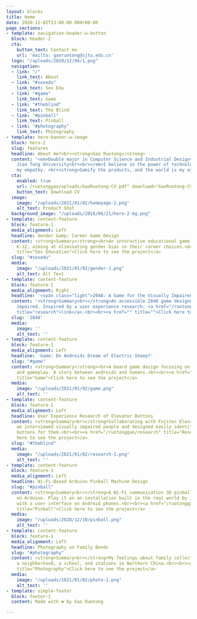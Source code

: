 ```yaml
---
layout: blocks
title: Home
date: 2020-12-02T23:00:00.000+00:00
page_sections:
- template: navigation-header-w-button
  block: header-2
  cta:
    button_text: Contact me
    url: 'mailto: gaoruotong@sjtu.edu.cn'
  logo: "/uploads/2020/12/04/1.png"
  navigation:
  - link: "/"
    link_text: About
  - link: "#sexedu"
    link_text: Sex Edu
  - link: "#game"
    link_text: Game
  - link: "#theblind"
    link_text: The Blind
  - link: "#pinball"
    link_text: Pinball
  - link: "#photography"
    link_text: Photography
- template: hero-banner-w-image
  block: hero-2
  slug: features
  headline: About me?<br><strong>Gao Ruotong</strong>
  content: "<em>Double major in Computer Science and Industrial Design<br>Shanghai
    Jiao Tong University<br><br></em>I believe in the power of technology. I cherish
    my empathy. <br><strong>Gamify the products, and the world is my oyster.</strong>"
  cta:
    enabled: true
    url: /ruotonggao/uploads/GaoRuotong-CV.pdf" download="GaoRuotong-CV.pdf
    button_text: Download CV
  image:
    image: "/uploads/2021/01/02/homepage-2.png"
    alt_text: Product Shot
  background_image: "/uploads/2018/06/21/hero-2-bg.png"
- template: content-feature
  block: feature-1
  media_alignment: Left
  headline: Gender &amp; Career Game Design
  content: <strong>Summary</strong><br>An interactive educational game designed for
    K-12, aiming at eliminating gender bias in their career choices.<br><br><a href="/ruotonggao/gender"
    title="Sex Education">Click here to see the project</a>
  slug: "#sexedu"
  media:
    image: "/uploads/2021/01/02/gender-1.png"
    alt_text: Alt Text
- template: content-feature
  block: feature-1
  media_alignment: Right
  headline: '<span class="light">2048: A Game for the Visually Impaired</span>'
  content: '<strong>Summary<br></strong>An accessible 2048 game designed for the visually
    impaired. Inspired by a user experience research: <a href="/ruotonggao/#theblind"
    title="research">link</a>.<br><br><a href="" title="">Click here to see the project</a>'
  slug: '2048'
  media:
    image: ''
    alt_text: ''
- template: content-feature
  block: feature-1
  media_alignment: Left
  headline: 'Game: Do Androids Dream of Electric Sheep?'
  slug: "#game"
  content: <strong>Summary</strong><br>A board game design focusing on concept design
    and gameplay. A story between androids and humans.<br><br><a href="https://ifatess.life/ruotonggao/game"
    title="Game">Click here to see the project</a>
  media:
    image: "/uploads/2021/01/02/game.png"
    alt_text: ''
- template: content-feature
  block: feature-1
  media_alignment: Left
  headline: User Experience Research of Elevator Buttons
  content: <strong>Summary<br></strong>Collaborating with Fujitec Elevator Company,
    we interviewed visually impaired people and designed easily identifiable elevator
    buttons for them.<br><br><a href="/ruotonggao/research" title="Research">Click
    here to see the project</a>
  slug: "#theblind"
  media:
    image: "/uploads/2021/01/02/research-1.png"
    alt_text: ''
- template: content-feature
  block: feature-1
  media_alignment: Left
  headline: Wi-Fi-Based Arduino Pinball Machine Design
  slug: "#pinball"
  content: <strong>Summary<br></strong>A Wi-Fi communication 3D pinball game based
    on Arduino. Play it on an installation built in the real world by interacting
    with a user interface on Android phones.<br><br><a href="/ruotonggao/pinball"
    title="Pinball">Click here to see the project</a>
  media:
    image: "/uploads/2020/12/10/pinball.png"
    alt_text: ''
- template: content-feature
  block: feature-1
  media_alignment: Left
  headline: Photography on Family Bonds
  slug: "#photography"
  content: <strong>Summary<br></strong>My feelings about family collected in a market,
    a neighborhood, a school, and stations in Northern China.<br><br><a href="/ruotonggao/photography"
    title="Photography">Click here to see the project</a>
  media:
    image: "/uploads/2021/01/02/photo-1.png"
    alt_text: ''
- template: simple-footer
  block: footer-1
  content: Made with ❤︎ by Gao Ruotong

---
```

